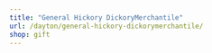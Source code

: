 ```yaml
---
title: "General Hickory DickoryMerchantile"
url: /dayton/general-hickory-dickorymerchantile/
shop: gift
---
```

